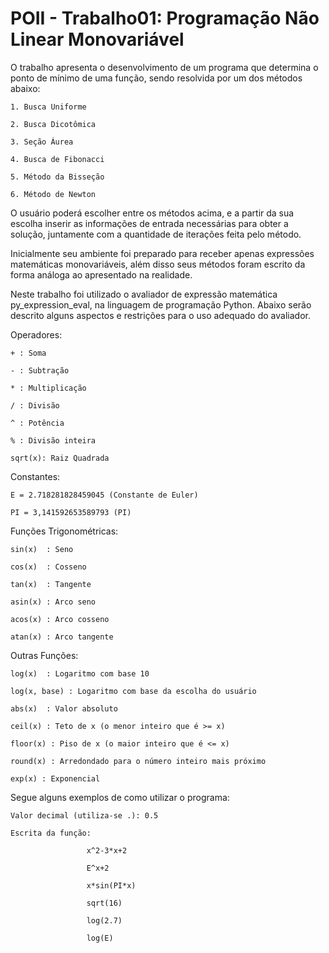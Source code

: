 # POII - Trabalho01: Programação Não Linear Monovariável #

O trabalho apresenta o desenvolvimento de um programa que determina o ponto de mínimo de uma função, sendo resolvida por um dos métodos abaixo:
    
    1. Busca Uniforme
    
    2. Busca Dicotômica 
    
    3. Seção Áurea 
    
    4. Busca de Fibonacci 
    
    5. Método da Bisseção
    
    6. Método de Newton
    
 O usuário poderá escolher entre os métodos acima, e a partir da sua escolha inserir as informações de entrada necessárias para obter a solução, juntamente com a quantidade de iterações feita pelo método.
 
Inicialmente seu ambiente foi preparado para receber apenas expressões matemáticas monovariáveis, além disso seus métodos foram escrito da forma análoga ao apresentado na realidade. 

Neste trabalho foi utilizado o avaliador de expressão matemática py_expression_eval, na linguagem de programação Python. Abaixo serão descrito alguns aspectos e restrições para o uso adequado do avaliador.

Operadores:

    + : Soma

    - : Subtração

    * : Multiplicação

    / : Divisão

    ^ : Potência
    
    % : Divisão inteira

    sqrt(x): Raiz Quadrada

Constantes:

    E = 2.718281828459045 (Constante de Euler)

    PI = 3,141592653589793 (PI) 

Funções Trigonométricas:

    sin(x)	: Seno

    cos(x)	: Cosseno

    tan(x)	: Tangente

    asin(x) : Arco seno

    acos(x) : Arco cosseno 

    atan(x) : Arco tangente


Outras Funções:

    log(x)	: Logaritmo com base 10

    log(x, base) : Logaritmo com base da escolha do usuário

    abs(x)	: Valor absoluto

    ceil(x) : Teto de x (o menor inteiro que é >= x)

    floor(x) : Piso de x (o maior inteiro que é <= x)

    round(x) : Arredondado para o número inteiro mais próximo

    exp(x) : Exponencial

Segue alguns exemplos de como utilizar o programa:

    Valor decimal (utiliza-se .): 0.5

    Escrita da função: 
                    
                     x^2-3*x+2

                     E^x+2

                     x*sin(PI*x)

                     sqrt(16)

                     log(2.7)

                     log(E)
